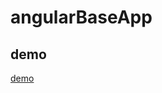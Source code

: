 # angularBaseApp


## demo
[demo](https://giseran.github.io/angularBaseAppDemo/dist/my-app/index.html)

